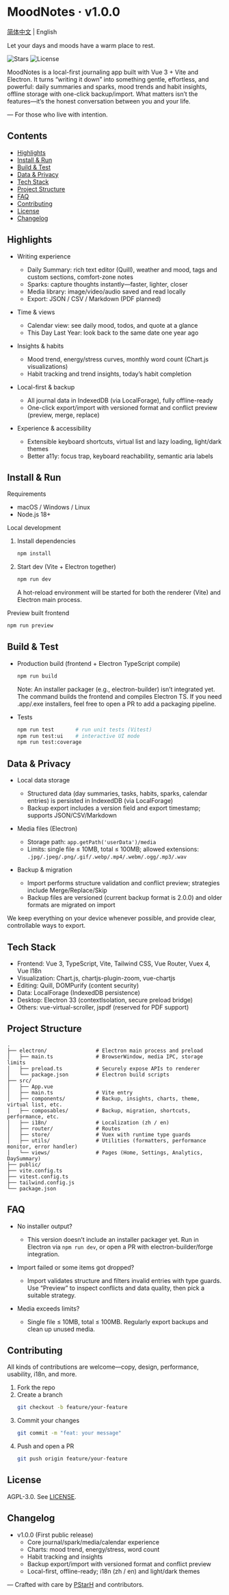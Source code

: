 # MoodNotes · v1.0.0

[简体中文](./README.md) | English

Let your days and moods have a warm place to rest.

![Stars](https://img.shields.io/github/stars/PStarH/MoodNotes?style=social)
![License](https://img.shields.io/badge/license-AGPL--3.0-blue)

MoodNotes is a local-first journaling app built with Vue 3 + Vite and Electron. It turns “writing it down” into something gentle, effortless, and powerful: daily summaries and sparks, mood trends and habit insights, offline storage with one-click backup/import. What matters isn’t the features—it’s the honest conversation between you and your life.

— For those who live with intention.

## Contents

- [Highlights](#highlights)
- [Install & Run](#install--run)
- [Build & Test](#build--test)
- [Data & Privacy](#data--privacy)
- [Tech Stack](#tech-stack)
- [Project Structure](#project-structure)
- [FAQ](#faq)
- [Contributing](#contributing)
- [License](#license)
- [Changelog](#changelog)

## Highlights

- Writing experience
  - Daily Summary: rich text editor (Quill), weather and mood, tags and custom sections, comfort-zone notes
  - Sparks: capture thoughts instantly—faster, lighter, closer
  - Media library: image/video/audio saved and read locally
  - Export: JSON / CSV / Markdown (PDF planned)

- Time & views
  - Calendar view: see daily mood, todos, and quote at a glance
  - This Day Last Year: look back to the same date one year ago

- Insights & habits
  - Mood trend, energy/stress curves, monthly word count (Chart.js visualizations)
  - Habit tracking and trend insights, today’s habit completion

- Local-first & backup
  - All journal data in IndexedDB (via LocalForage), fully offline-ready
  - One-click export/import with versioned format and conflict preview (preview, merge, replace)

- Experience & accessibility
  - Extensible keyboard shortcuts, virtual list and lazy loading, light/dark themes
  - Better a11y: focus trap, keyboard reachability, semantic aria labels

## Install & Run

Requirements
- macOS / Windows / Linux
- Node.js 18+

Local development
1. Install dependencies
   ```bash
   npm install
   ```
2. Start dev (Vite + Electron together)
   ```bash
   npm run dev
   ```
   A hot-reload environment will be started for both the renderer (Vite) and Electron main process.

Preview built frontend
```bash
npm run preview
```

## Build & Test

- Production build (frontend + Electron TypeScript compile)
  ```bash
  npm run build
  ```
  Note: An installer packager (e.g., electron-builder) isn’t integrated yet. The command builds the frontend and compiles Electron TS. If you need .app/.exe installers, feel free to open a PR to add a packaging pipeline.

- Tests
  ```bash
  npm run test       # run unit tests (Vitest)
  npm run test:ui    # interactive UI mode
  npm run test:coverage
  ```

## Data & Privacy

- Local data storage
  - Structured data (day summaries, tasks, habits, sparks, calendar entries) is persisted in IndexedDB (via LocalForage)
  - Backup export includes a version field and export timestamp; supports JSON/CSV/Markdown

- Media files (Electron)
  - Storage path: `app.getPath('userData')/media`
  - Limits: single file ≤ 10MB, total ≤ 100MB; allowed extensions: `.jpg/.jpeg/.png/.gif/.webp/.mp4/.webm/.ogg/.mp3/.wav`

- Backup & migration
  - Import performs structure validation and conflict preview; strategies include Merge/Replace/Skip
  - Backup files are versioned (current backup format is 2.0.0) and older formats are migrated on import

We keep everything on your device whenever possible, and provide clear, controllable ways to export.

## Tech Stack

- Frontend: Vue 3, TypeScript, Vite, Tailwind CSS, Vue Router, Vuex 4, Vue I18n
- Visualization: Chart.js, chartjs-plugin-zoom, vue-chartjs
- Editing: Quill, DOMPurify (content security)
- Data: LocalForage (IndexedDB persistence)
- Desktop: Electron 33 (contextIsolation, secure preload bridge)
- Others: vue-virtual-scroller, jspdf (reserved for PDF support)

## Project Structure

```
.
├── electron/                # Electron main process and preload
│   ├── main.ts              # BrowserWindow, media IPC, storage limits
│   ├── preload.ts           # Securely expose APIs to renderer
│   └── package.json         # Electron build scripts
├── src/
│   ├── App.vue
│   ├── main.ts              # Vite entry
│   ├── components/          # Backup, insights, charts, theme, virtual list, etc.
│   ├── composables/         # Backup, migration, shortcuts, performance, etc.
│   ├── i18n/                # Localization (zh / en)
│   ├── router/              # Routes
│   ├── store/               # Vuex with runtime type guards
│   ├── utils/               # Utilities (formatters, performance monitor, error handler)
│   └── views/               # Pages (Home, Settings, Analytics, DaySummary)
├── public/
├── vite.config.ts
├── vitest.config.ts
├── tailwind.config.js
└── package.json
```

## FAQ

- No installer output?
  - This version doesn’t include an installer packager yet. Run in Electron via `npm run dev`, or open a PR with electron-builder/forge integration.

- Import failed or some items got dropped?
  - Import validates structure and filters invalid entries with type guards. Use “Preview” to inspect conflicts and data quality, then pick a suitable strategy.

- Media exceeds limits?
  - Single file ≤ 10MB, total ≤ 100MB. Regularly export backups and clean up unused media.

## Contributing

All kinds of contributions are welcome—copy, design, performance, usability, i18n, and more.

1. Fork the repo
2. Create a branch
   ```bash
   git checkout -b feature/your-feature
   ```
3. Commit your changes
   ```bash
   git commit -m "feat: your message"
   ```
4. Push and open a PR
   ```bash
   git push origin feature/your-feature
   ```

## License

AGPL-3.0. See [LICENSE](./LICENSE).

## Changelog

- v1.0.0 (First public release)
  - Core journal/spark/media/calendar experience
  - Charts: mood trend, energy/stress, word count
  - Habit tracking and insights
  - Backup export/import with versioned format and conflict preview
  - Local-first, offline-ready; i18n (zh / en) and light/dark themes

— Crafted with care by [PStarH](https://github.com/PStarH) and contributors.
